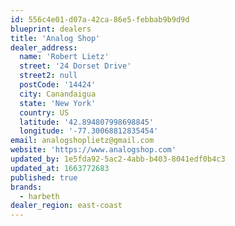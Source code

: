 ```yaml
---
id: 556c4e01-d07a-42ca-86e5-febbab9b9d9d
blueprint: dealers
title: 'Analog Shop'
dealer_address:
  name: 'Robert Lietz'
  street: '24 Dorset Drive'
  street2: null
  postCode: '14424'
  city: Canandaigua
  state: 'New York'
  country: US
  latitude: '42.894807998698845'
  longitude: '-77.30068812835454'
email: analogshoplietz@gmail.com
website: 'https://www.analogshop.com'
updated_by: 1e5fda92-5ac2-4abb-b403-8041edf0b4c3
updated_at: 1663772683
published: true
brands:
  - harbeth
dealer_region: east-coast
---
```

